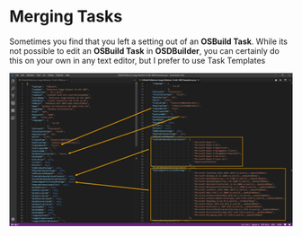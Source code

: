 # Merging Tasks

Sometimes you find that you left a setting out of an **OSBuild Task**.  While its not possible to edit an **OSBuild Task** in **OSDBuilder**, you can certainly do this on your own in any text editor, but I prefer to use Task Templates

![](../../../../.gitbook/assets/image%20%2841%29.png)

